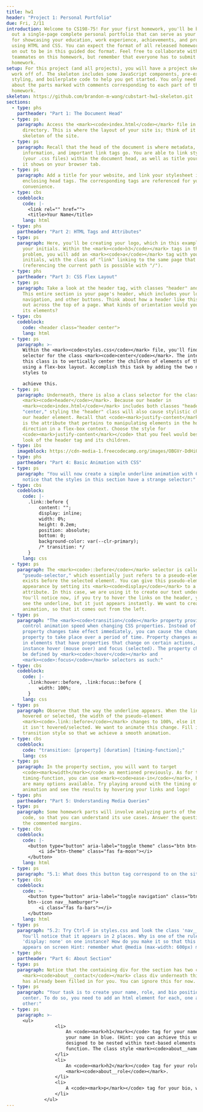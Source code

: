 ```yaml
---
title: hw1
header: "Project 1: Personal Portfolio"
due: Fri, 2/11
introduction: Welcome to CS198-75! For your first homework, you'll be building
  out a single-page complete personal portfolio that can serve as your own site
  for showcasing your education, work experience, achievements, and projects
  using HTML and CSS. You can expect the format of all released homeworks here
  on out to be in this guided doc format. Feel free to collaborate with your
  teammates on this homework, but remember that everyone has to submit their own
  homework.
setup: For this project (and all projects), you will have a project skeleton to
  work off of. The skeleton includes some JavaScript components, pre-existing
  styling, and boilerplate code to help you get started. You only need to worry
  about the parts marked with comments corresponding to each part of the
  homework.
skeleton: https://github.com/brandon-m-wang/cubstart-hw1-skeleton.git
sections:
  - type: phs
    partheader: "Part 1: The Document Head"
  - type: ps
    paragraph: Access the <mark><code>index.html</code></mark> file in the project
      directory. This is where the layout of your site is; think of it as the
      skeleton of the site.
  - type: ps
    paragraph: Recall that the head of the document is where metadata, page
      information, and important link tags go. You are able to link style sheets
      (your .css files) within the document head, as well as title your page as
      it shows on your browser tab.
  - type: ps
    paragraph: Add a title for your website, and link your stylesheet in the
      enclosing head tags. The corresponding tags are referenced for your
      convenience.
  - type: cbs
    codeblock:
      code: |-
        <link rel="" href="">
        <title>Your Name</title>
      lang: html
  - type: phs
    partheader: "Part 2: HTML Tags and Attributes"
  - type: ps
    paragraph: Here, you'll be creating your logo, which in this example will be
      your initials. Within the <mark><code>h3</code></mark> tags in the
      problem, you will add an <mark><code>a</code></mark> tag with your
      initials, with the class of "link" linking to the same page that it is on
      (referencing the current path is possible with "/").
  - type: phs
    partheader: "Part 3: CSS Flex Layout"
  - type: ps
    paragraph: Take a look at the header tag, with classes "header" and "center."
      This entire section is your page's header, which includes your logo,
      navigation, and other buttons. Think about how a header like this is laid
      out across the top of a page. What kinds of orientation would you need for
      its elements?
  - type: cbs
    codeblock:
      code: <header class="header center">
      lang: html
  - type: ps
    paragraph: >-
      Within the <mark><code>styles.css</code></mark> file, you'll find a class
      selector for the class <mark><code>center</code></mark>. The intent of
      this class is to vertically center the children of elements of this class
      using a flex-box layout. Accomplish this task by adding the two necessary
      styles to

      achieve this.
  - type: ps
    paragraph: Underneath, there is also a class selector for the class
      <mark><code>header</code></mark>. Because our header in
      <mark><code>index.html</code></mark> includes both classes "header" and
      "center," styling the "header" class will also cause stylistic changes on
      our header element. Recall that <code><mark>justify-content</mark></code>
      is the attribute that pertains to manipulating elements in the horizontal
      direction in a flex-box context. Choose the style for
      <code><mark>justify-content</mark></code> that you feel would best fit the
      look of the header tag and its children.
  - type: ibs
    imageblock: https://cdn-media-1.freecodecamp.org/images/OBGVr-DdHiQ2y9VOWuhXqXeGnFnyDSBTx7hv
  - type: phs
    partheader: "Part 4: Basic Animation with CSS"
  - type: ps
    paragraph: "You will now create a simple underline animation with CSS. You will
      notice that the styles in this section have a strange selector:"
  - type: cbs
    codeblock:
      code: |-
        .link::before {
            content: "";
            display: inline;
            width: 0%;
            height: 0.2em;
            position: absolute;
            bottom: 0;
            background-color: var(--clr-primary);
            /* transition: */
        }
      lang: css
  - type: ps
    paragraph: The <mark><code>::before</code></mark> selector is called a
      "pseudo-selector," which essentially just refers to a pseudo-element that
      exists before the selected element. You can give this pseudo-element an
      appearance by setting its <mark><code>display</code></mark> to a specific
      attribute. In this case, we are using it to create our text underline.
      You'll notice now, if you try to hover the links on the header, you will
      see the underline, but it just appears instantly. We want to create this
      animation, so that it comes out from the left.
  - type: ps
    paragraph: "The <mark><code>transition</code></mark> property provides a way to
      control animation speed when changing CSS properties. Instead of having
      property changes take effect immediately, you can cause the changes in a
      property to take place over a period of time. Property changes are found
      in elements that have properties that change on certain actions, for
      instance hover (mouse over) and focus (selected). The property changes can
      be defined by <mark><code>:hover</code></mark> and
      <mark><code>:focus</code></mark> selectors as such:"
  - type: cbs
    codeblock:
      code: |-
        .link:hover::before, .link:focus::before {
            width: 100%;
        }
      lang: css
  - type: ps
    paragraph: Observe that the way the underline appears. When the link is either
      hovered or selected, the width of the pseudo-element
      <mark><code>.link::before</code></mark> changes to 100%, else it is 0 when
      it isn't hovered/selected. We want to animate this change. Fill in the
      transition style so that we achieve a smooth animation.
  - type: cbs
    codeblock:
      code: "transition: [property] [duration] [timing-function];"
      lang: css
  - type: ps
    paragraph: In the property section, you will want to target
      <code><mark>width</mark></code> as mentioned previously. As for the
      timing-function, you can use <mark><code>ease-in</code></mark>, but there
      are many options available. Try playing around with the timing of the
      animation and see the results by hovering your links and logo!
  - type: phs
    partheader: "Part 5: Understanding Media Queries"
  - type: ps
    paragraph: Some homework parts will involve analyzing parts of the skeleton
      code, so that you can understand its use cases. Answer the questions in
      the commented margins.
  - type: cbs
    codeblock:
      code: |-
        <button type="button" aria-label="toggle theme" class="btn btn--icon">
            <i id="btn-theme" class="fas fa-moon"></i>
        </button>
      lang: html
  - type: ps
    paragraph: "5.1: What does this button tag correspond to on the site?"
  - type: cbs
    codeblock:
      code: >-
        <button type="button" aria-label="toggle navigation" class="btn
        btn--icon nav__hamburger">
            <i class="fas fa-bars"></i>
        </button>
      lang: html
  - type: ps
    paragraph: "5.2: Try Ctrl-F in styles.css and look the class 'nav__hamburger'.
      You'll notice that it appears in 2 places. Why is one of the rules
      'display: none' on one instance? How do you make it so that this button
      appears on screen Hint: remember what @media (max-width: 600px) means."
  - type: phs
    partheader: "Part 6: About Section"
  - type: ps
    paragraph: Notice that the containing div for the section has two classes. The
      <mark><code>about__contact</code></mark> class div underneath this part
      has already been filled in for you. You can ignore this for now.
  - type: ps
    paragraph: "Your task is to create your name, role, and bio positioned front and
      center. To do so, you need to add an html element for each, one after the
      other:"
  - type: ps
    paragraph: >-
      <ul>
                  <li>
                      An <code><mark>h1</mark></code> tag for your name. Try to make it in this format: "Hi, I'm" followed by
                      your name in blue. (Hint: you can achieve this using the <mark><code>span</code></mark> tag, which is
                      designed to be nested within text-based elements to indicate a difference in style or some other
                      function. The class style <mark><code>about__name</code></mark> provides this coloring for you.)
                  </li>
                  <li>
                      An <code><mark>h2</mark></code> tag for your role, with the class of
                      <mark><code>about__role</code></mark>.
                  </li>
                  <li>
                      A <code><mark>p</mark></code> tag for your bio, with the class of <mark><code>about__desc</code></mark>.
                  </li>
              </ul>
---
```

